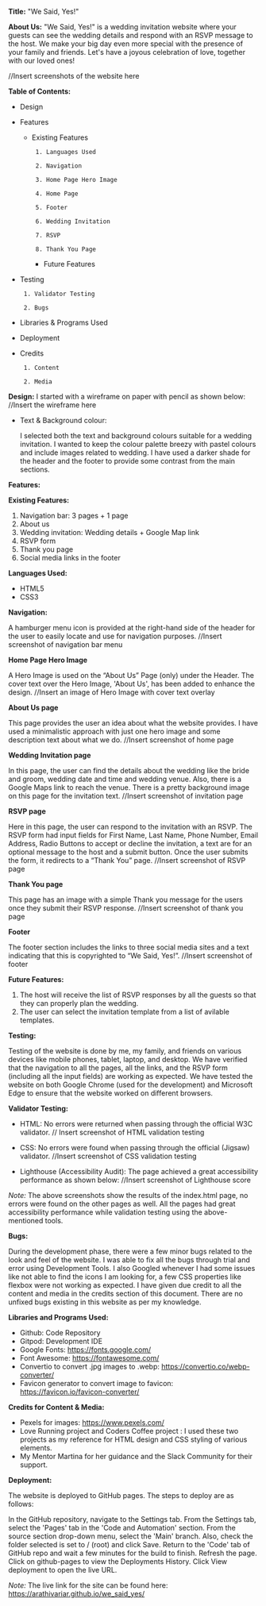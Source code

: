 **Title:**
"We Said, Yes!"

**About Us:**
"We Said, Yes!" is a wedding invitation website where your guests can see the wedding details and respond with an RSVP message to the host. We make your big day even more special with the presence of your family and friends. Let's have a joyous celebration of love, together with our loved ones!

 //Insert screenshots of the website here

**Table of Contents:**

* Design
* Features

	* Existing Features  

           1. Languages Used  

           2. Navigation  

           3. Home Page Hero Image  

           4. Home Page  

           5. Footer  

           6. Wedding Invitation  

           7. RSVP  

           8. Thank You Page  

        * Future Features
* Testing  

       1. Validator Testing  

       2. Bugs  

* Libraries & Programs Used
* Deployment
* Credits  

       1. Content  

       2. Media  



**Design:**
I started with a wireframe on paper with pencil as shown below:
//Insert the wireframe here

* Text & Background colour:  

  I selected both the text and background colours suitable for a wedding invitation. I wanted to keep the colour palette breezy with pastel colours and include images related to wedding. I have used a darker shade for the header and the footer to provide some contrast from the main sections.


**Features:**

**Existing Features:**
1. Navigation bar: 3 pages + 1 page
2. About us
3. Wedding invitation: Wedding details + Google Map link
4. RSVP form
5. Thank you page
6. Social media links in the footer

**Languages Used:**
+ HTML5
+ CSS3

**Navigation:**  

A hamburger menu icon is provided at the right-hand side of the header for the user to easily locate and use for navigation purposes.
//Insert screenshot of navigation bar menu

**Home Page Hero Image**  

A Hero Image is used on the “About Us” Page (only) under the Header. The cover text over the Hero Image, 'About Us', has been added to enhance  the design. 
//Insert an image of Hero Image with cover text overlay

**About Us page**  

This page provides the user an idea about what the website provides. I have used a minimalistic approach with just one hero image and some description text about what we do.
//Insert screenshot of home page

**Wedding Invitation page**  

In this page, the user can find the details about the wedding like the bride and groom, wedding date and time and wedding venue. Also, there is a Google Maps link to reach the venue. There is a pretty background image on this page for the invitation text.
//Insert screenshot of invitation page

**RSVP page**  

Here in this page, the user can respond to the invitation with an RSVP. The RSVP form had input fields for First Name, Last Name, Phone Number, Email Address, Radio Buttons to accept or decline the invitation, a text are for an optional message to the host and a submit button. 
Once the user submits the form, it redirects to a “Thank You” page.
//Insert screenshot of RSVP page

**Thank You page**  

This page has an image with a  simple Thank you message for the users once they submit their RSVP response.
//Insert screenshot of thank you page

**Footer**  

The footer section includes the links to three social media sites and a text indicating that this is copyrighted to “We Said, Yes!”.
//Insert screenshot of footer

**Future Features:**  

1. The host will receive the list of RSVP responses by all the guests so that they can properly plan the wedding.
2. The user can select the invitation template from a list of avilable templates.

**Testing:**  

Testing of the website is done by me, my family, and friends on various devices like mobile phones, tablet, laptop, and desktop. We have verified that the navigation to all the pages, all the links, and the RSVP form (including all the input fields)  are working as expected.
We have tested the website on both Google Chrome (used for the development) and Microsoft Edge to ensure that the website worked on different browsers.

**Validator Testing:**  

* HTML: No errors were returned when passing through the official W3C validator.
// Insert screenshot of HTML validation testing

* CSS: No errors were found when passing through the official (Jigsaw) validator.
//Insert screenshot of CSS validation testing

* Lighthouse (Accessibility Audit): The page achieved a great accessibility performance as shown below:
//Insert screenshot of Lighthouse score

_Note:_ The above screenshots show the results of the index.html page, no errors were found on the other pages as well. All the pages had great accessibility performance while validation testing using the above-mentioned tools.

**Bugs:**  

During the development phase, there were a few minor bugs related to the look and feel of the website. I was able to fix all the bugs through trial and error using Development Tools. I also Googled whenever I had some issues like not able to find the icons I am looking for, a few CSS properties like flexbox were not working as expected. I have given due credit to all the content and media in the credits section of this document.
There are no unfixed bugs existing in this website as per my knowledge.

**Libraries and Programs Used:**  

* Github: Code Repository
* Gitpod: Development IDE
* Google Fonts: https://fonts.google.com/
* Font Awesome: https://fontawesome.com/
* Convertio to convert .jpg images to .webp: https://convertio.co/webp-converter/
* Favicon generator to convert image to favicon: https://favicon.io/favicon-converter/

**Credits for Content & Media:**
* Pexels for images: https://www.pexels.com/
* Love Running project and Coders Coffee project : I used these two projects as my reference for HTML design and CSS styling of various elements.
* My Mentor Martina for her guidance and the Slack Community for their support.

**Deployment:**

The website is deployed to GitHub pages. The steps to deploy are as follows:

In the GitHub repository, navigate to the Settings tab.
From the Settings tab, select the 'Pages' tab in the 'Code and Automation' section.
From the source section drop-down menu, select the 'Main' branch.
Also, check the folder selected is set to / (root) and click Save.
Return to the 'Code' tab of GitHub repo and wait a few minutes for the build to finish.
Refresh the page. Click on github-pages to view the Deployments History. Click View deployment to open the live URL.

_Note:_ The live link for the site can be found here: https://arathivariar.github.io/we_said_yes/
